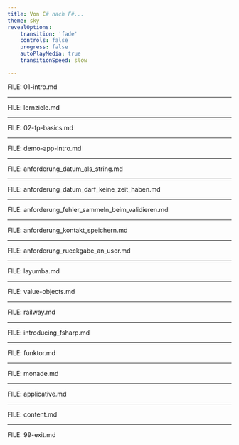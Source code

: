 ```yaml
---
title: Von C# nach F#...
theme: sky
revealOptions:
    transition: 'fade'
    controls: false
    progress: false
    autoPlayMedia: true
    transitionSpeed: slow

---
```


FILE: 01-intro.md

---

FILE: lernziele.md

---

FILE: 02-fp-basics.md

---

FILE: demo-app-intro.md

---

FILE: anforderung_datum_als_string.md

---

FILE: anforderung_datum_darf_keine_zeit_haben.md

---

FILE: anforderung_fehler_sammeln_beim_validieren.md

---

FILE: anforderung_kontakt_speichern.md

---

FILE: anforderung_rueckgabe_an_user.md

---

FILE: layumba.md

---

FILE: value-objects.md

---

FILE: railway.md

---

FILE: introducing_fsharp.md

---

FILE: funktor.md

---

FILE: monade.md

---

FILE: applicative.md

---

FILE: content.md

---

FILE: 99-exit.md

